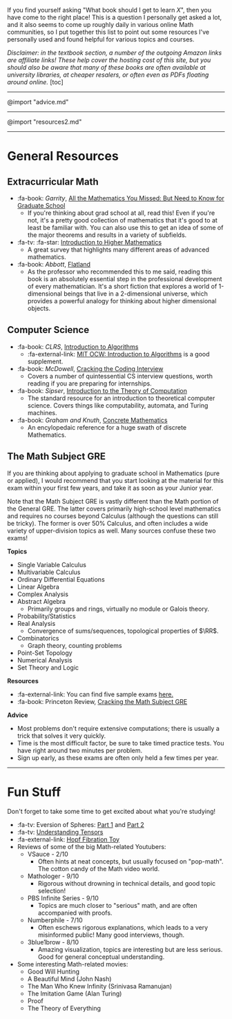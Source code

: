 If you find yourself asking "What book should I get to learn $X$", then you have come to the right place! This is a question I personally get asked a lot, and it also seems to come up roughly daily in various online Math communities, so I put together this list to point out some resources I've personally used and found helpful for various topics and courses.

_Disclaimer: in the textbook section, a number of the outgoing Amazon links are affiliate links! These help cover the hosting cost of this site, but you should also be aware that many of these books are often available at university libraries, at cheaper resalers, or often even as PDFs floating around online._
[toc]

---

@import "advice.md"

---

@import "resources2.md"

---

# General Resources

## Extracurricular Math
- :fa-book: _Garrity_, [All the Mathematics You Missed: But Need to Know for Graduate School](https://www.amazon.com/gp/product/0521797071/ref=as_li_tl?ie=UTF8&camp=1789&creative=9325&creativeASIN=0521797071&linkCode=as2&tag=dzackgarza-20&linkId=a599d541b5c474b2a50177e0cda4b379)<div id="garrity"></div>
	- If you're thinking about grad school at all, read this! Even if you're not, it's a pretty good collection of mathematics that it's good to at least be familiar with. You can also use this to get an idea of some of the major theorems and results in a variety of subfields.
- :fa-tv: :fa-star: [Introduction to Higher Mathematics](https://www.youtube.com/playlist?list=PLZzHxk_TPOStgPtqRZ6KzmkUQBQ8TSWVX)
	- A great survey that highlights many different areas of advanced mathematics.
- :fa-book: _Abbott_, [Flatland](https://www.amazon.com/gp/product/048627263X/ref=as_li_qf_asin_il_tl?ie=UTF8&tag=dzackgarza-20&creative=9325&linkCode=as2&creativeASIN=048627263X&linkId=1f5b4e9ec20ad3c1ebd5cd2af429be68)
	- As the professor who recommended this to me said, reading this book is an absolutely essential step in the professional development of every mathematician. It's a short fiction that explores a world of 1-dimensional beings that live in a 2-dimensional universe, which provides a powerful analogy for thinking about higher dimensional objects.

## Computer Science
- :fa-book: _CLRS_, [Introduction to Algorithms](https://www.amazon.com/gp/product/0262033844/ref=as_li_tl?ie=UTF8&camp=1789&creative=9325&creativeASIN=0262033844&linkCode=as2&tag=dzackgarza-20&linkId=f99bf4ce12d3ed422a41b841a3055d75)
	- :fa-external-link: [MIT OCW: Introduction to Algorithms](https://ocw.mit.edu/courses/electrical-engineering-and-computer-science/6-046j-introduction-to-algorithms-sma-5503-fall-2005/index.htm) is a good supplement.
- :fa-book: _McDowell_, [Cracking the Coding Interview](https://www.amazon.com/gp/product/0984782850/ref=as_li_tl?ie=UTF8&camp=1789&creative=9325&creativeASIN=0984782850&linkCode=as2&tag=dzackgarza-20&linkId=10277ceaad2b2e90ef6a1b321b555ffd)
	- Covers a number of quintessential CS interview questions, worth reading if you are preparing for internships.
- :fa-book: _Sipser_, [Introduction to the Theory of Computation](https://www.amazon.com/gp/product/8131525295/ref=as_li_qf_asin_il_tl?ie=UTF8&tag=dzackgarza-20&creative=9325&linkCode=as2&creativeASIN=8131525295&linkId=8b4d166a094b0d45b504ea7f4da63727)
	- The standard resource for an introduction to theoretical computer science. Covers things like computability, automata, and Turing machines.
- :fa-book: _Graham and Knuth_, [Concrete Mathematics](https://www.amazon.com/gp/product/0201558025/ref=as_li_qf_asin_il_tl?ie=UTF8&tag=dzackgarza-20&creative=9325&linkCode=as2&creativeASIN=0201558025&linkId=d0e1989fdcb7ee7be5595099a9267a00)
	- An encylopedaic reference for a huge swath of discrete Mathematics.

## The Math Subject GRE

If you are thinking about applying to graduate school in Mathematics (pure or applied), I would recommend that you start looking at the material for this exam within your first few years, and take it as soon as your Junior year.

Note that the Math Subject GRE is vastly different than the Math portion of the General GRE. The latter covers primarily high-school level mathematics and requires no courses beyond Calculus (although the questions can still be tricky). The former is over 50% Calculus, and often includes a wide variety of upper-division topics as well. Many sources confuse these two exams!

**Topics**
- Single Variable Calculus
- Multivariable Calculus
- Ordinary Differential Equations
- Linear Algebra
- Complex Analysis
- Abstract Algebra
	- Primarily groups and rings, virtually no module or Galois theory.
- Probability/Statistics
- Real Analysis
	- Convergence of sums/sequences, topological properties of $\RR$.
- Combinatorics
	- Graph theory, counting problems
- Point-Set Topology
- Numerical Analysis
- Set Theory and Logic

**Resources**
- :fa-external-link: You can find five sample exams [here.](http://www.math.ucla.edu/~iacoley/greprep.html)
- :fa-book: Princeton Review, [Cracking the Math Subject GRE](https://www.amazon.com/gp/product/0375429727/ref=as_li_qf_asin_il_tl?ie=UTF8&tag=dzackgarza-20&creative=9325&linkCode=as2&creativeASIN=0375429727&linkId=a8d125e03d8fa03bd5e41231a88252d1)

**Advice**
- Most problems don't require extensive computations; there is usually a trick that solves it very quickly.
- Time is the most difficult factor, be sure to take timed practice tests. You have right around two minutes per problem.
- Sign up early, as these exams are often only held a few times per year.

---

# Fun Stuff
Don't forget to take some time to get excited about what you're studying!

- :fa-tv: Eversion of Spheres: [Part 1](https://www.youtube.com/watch?v=sKqt6e7EcCs) and [Part 2](https://www.youtube.com/watch?v=x7d13SgqUXg)
- :fa-tv: [Understanding Tensors](https://www.youtube.com/watch?v=f5liqUk0ZTw)
- :fa-external-link: [Hopf Fibration Toy](http://philogb.github.io/page/hopf/)
- Reviews of some of the big Math-related Youtubers:
	- VSauce - 2/10
		- Often hints at neat concepts, but usually focused on "pop-math". The cotton candy of the Math video world.
	- Mathologer - 9/10
		- Rigorous without drowning in technical details, and good topic selection!
	- PBS Infinite Series - 9/10
		- Topics are much closer to "serious" math, and are often accompanied with proofs.
	- Numberphile - 7/10
		- Often eschews rigorous explanations, which leads to a very misinformed public! Many good interviews, though.
	- 3blue1brow - 8/10
		- Amazing visualization, topics are interesting but are less serious. Good for general conceptual understanding.
- Some interesting Math-related movies:
	- Good Will Hunting
	- A Beautiful Mind (John Nash)
	- The Man Who Knew Infinity (Srinivasa Ramanujan)
	- The Imitation Game (Alan Turing)
	- Proof
	- The Theory of Everything
